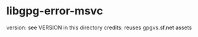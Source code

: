 libgpg-error-msvc
=================
version:
    see VERSION in this directory
credits:
    reuses gpgvs.sf.net assets
